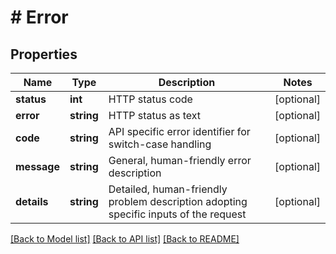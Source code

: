 # # Error

## Properties

Name | Type | Description | Notes
------------ | ------------- | ------------- | -------------
**status** | **int** | HTTP status code | [optional]
**error** | **string** | HTTP status as text | [optional]
**code** | **string** | API specific error identifier for switch-case handling | [optional]
**message** | **string** | General, human-friendly error description | [optional]
**details** | **string** | Detailed, human-friendly problem description adopting specific inputs of the request | [optional]

[[Back to Model list]](../../README.md#models) [[Back to API list]](../../README.md#endpoints) [[Back to README]](../../README.md)
